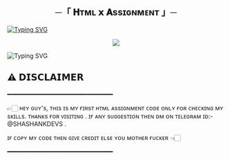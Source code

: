 <h2 align="center">
    ─「 𝐇ᴛᴍʟ 𝘅 𝐀ssɪɢɴᴍᴇɴᴛ 」─

</h2>

[![Typing SVG](https://readme-typing-svg.herokuapp.com/?lines=ㅤ+𝚆𝙴𝙻𝙲𝙾𝙼𝙴+𝚃𝙾+𝙼𝚈+𝙵𝙸𝚁𝚂𝚃+𝙰𝚂𝚂𝙸𝙶𝙽𝙼𝙴𝙽𝚃+;ㅤ+𝚃𝙷𝙸𝚂+𝙸𝚂+𝙷𝚃𝙼𝙻+𝙲𝙾𝙳𝙴+𝙿𝚁𝙾𝙹𝙴𝙲𝚃;𝙳𝙴𝙿𝙻𝙾𝙿𝙴𝙳+𝙱𝚈+☞+𝗠𝗥+𝗦𝗛𝗔𝗦𝗛𝗔𝗡𝗞+𝗦𝗛𝗨𝗞𝗟𝗔+)](https://github.com/itzshukla/Assignment)

<p align="center">
  <img src="https://files.catbox.moe/lz6f91.jpg">
</p>

![Typing SVG](https://readme-typing-svg.herokuapp.com/?lines=𝗚𝗜𝗩𝗘+𝗦𝗧𝗔𝗥+𝗔𝗡𝗗+𝗟𝗢𝗩𝗘)

## ⚠️ 𝗗𝗜𝗦𝗖𝗟𝗔𝗜𝗠𝗘𝗥
━━━━━━━━━━━━━━━━━━━━━━━━━━━━━

👉🏻 ʜᴇʏ ɢᴜʏ's, ᴛʜɪs ɪs ᴍʏ ғɪʀsᴛ ʜᴛᴍʟ ᴀssɪɢɴᴍᴇɴᴛ ᴄᴏᴅᴇ ᴏɴʟʏ ғᴏʀ ᴄʜᴇᴄᴋɪɴɢ ᴍʏ sᴋɪʟʟs. ᴛʜᴀɴᴋs ғᴏʀ ᴠɪsɪᴛɪɴɢ . ɪғ ᴀɴʏ sᴜɢɢᴇsᴛɪᴏɴ ᴛʜᴇɴ ᴅᴍ ᴏɴ ᴛᴇʟᴇɢʀᴀᴍ ɪᴅ:- @SHASHANKDEVS . 

ɪғ ᴄᴏᴘʏ ᴍʏ ᴄᴏᴅᴇ ᴛʜᴇɴ ɢɪᴠᴇ ᴄʀᴇᴅɪᴛ ᴇʟsᴇ ʏᴏᴜ ᴍᴏᴛʜᴇʀ ғᴜᴄᴋᴇʀ 👈🏻

━━━━━━━━━━━━━━━━━━━━━━━━━━━━━
